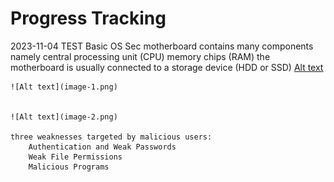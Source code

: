 # Progress Tracking

2023-11-04 TEST
Basic OS Sec
motherboard contains many components namely
 central processing unit (CPU)
 memory chips (RAM) 
 the motherboard is usually connected to a storage device (HDD or SSD)
    [Alt text](image.png)

    ![Alt text](image-1.png)


    ![Alt text](image-2.png)

    three weaknesses targeted by malicious users:
        Authentication and Weak Passwords
        Weak File Permissions
        Malicious Programs
